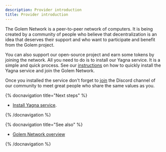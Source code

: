 ```yaml
---
description: Provider introduction
title: Provider introduction
---
```


The Golem Network is a peer-to-peer network of computers. It is being created by a community of people who believe that decentralization is an idea that deserves their support and who want to participate and benefit from the Golem project.

You can also support our open-source project and earn some tokens by joining the network. All you need to do is to install our Yagna service. It is a simple and quick process. See our [instructions](/docs/providers/provider-installation) on how to quickly install the Yagna service and join the Golem Network.

Once you installed the service don't forget to [join](https://chat.golem.network/) the Discord channel of our community to meet great people who share the same values as you.

{% docnavigation title="Next steps" %}

- [Install Yagna service](/docs/providers/provider-installation).

{% /docnavigation %}

{% docnavigation title="See also" %}

- [Golem Network overview](/docs/golem/overview)

{% /docnavigation %}





